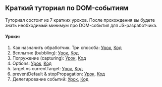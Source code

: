 ## Краткий туториал по DOM-событиям

Туториал состоит из 7 кратких уроков. После прохождения вы будете знать необходимый минимум про DOM-события для JS-разработчика.

#### Уроки:

1. Как назначить обработчик. Три способа:
   <a href="https://github.com/evgeniyPP/dom-events/blob/master/1-how-to-assign-event.html">Урок</a>,
   <a href="https://evgeniypp.github.io/dom-events/1-how-to-assign-event.html">Код</a>
2. Всплытие (bubbling):
   <a href="https://github.com/evgeniyPP/dom-events/blob/master/2-bubbling.html">Урок</a>,
   <a href="https://evgeniypp.github.io/dom-events/2-bubbling.html">Код</a>
3. Погружение (capturing):
   <a href="https://github.com/evgeniyPP/dom-events/blob/master/3-capturing.html">Урок</a>,
   <a href="https://evgeniypp.github.io/dom-events/3-capturing.html">Код</a>
4. Options:
   <a href="https://github.com/evgeniyPP/dom-events/blob/master/4-options.html">Урок</a>,
   <a href="https://evgeniypp.github.io/dom-events/4-options.html">Код</a>
5. target vs currentTarget:
   <a href="https://github.com/evgeniyPP/dom-events/blob/master/5-targetVsCurrentTarget.html">Урок</a>,
   <a href="https://evgeniypp.github.io/dom-events/5-targetVsCurrentTarget.html">Код</a>
6. preventDefault & stopPropagation:
   <a href="https://github.com/evgeniyPP/dom-events/blob/master/6-preventDefaultAndStopPropagation.html">Урок</a>,
   <a href="https://evgeniypp.github.io/dom-events/6-preventDefaultAndStopPropagation.html">Код</a>
7. Делегирование событий:
   <a href="https://github.com/evgeniyPP/dom-events/blob/master/7-delegation.html">Урок</a>,
   <a href="https://evgeniypp.github.io/dom-events/7-delegation.html">Код</a>
